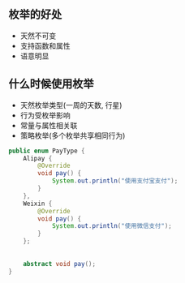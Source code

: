 ## 枚举的好处
- 天然不可变
- 支持函数和属性
- 语意明显

## 什么时候使用枚举
- 天然枚举类型(一周的天数, 行星)
- 行为受枚举影响
- 常量与属性相关联
- 策略枚举(多个枚举共享相同行为)
```java
public enum PayType {
    Alipay {
        @Override
        void pay() {
            System.out.println("使用支付宝支付");
        }
    },
    Weixin {
        @Override
        void pay() {
            System.out.println("使用微信支付");
        }
    };
    
    
    abstract void pay();
}
```